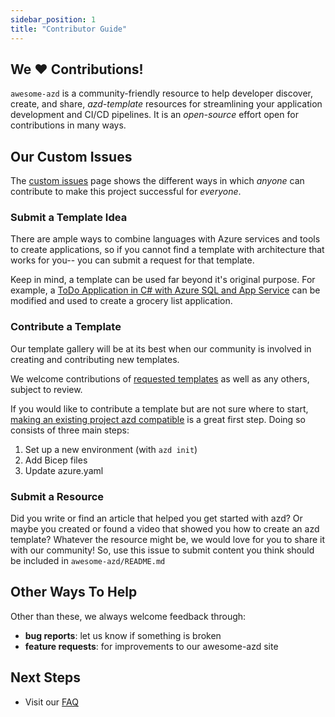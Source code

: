 ```yaml
---
sidebar_position: 1
title: "Contributor Guide"
---
```


## We ♥️ Contributions!
`awesome-azd` is a community-friendly resource to help developer discover, create, and share, _azd-template_ resources for streamlining your application development and CI/CD pipelines. It is an _open-source_ effort open for contributions in many ways. 

## Our Custom Issues
The [custom issues](https://github.com/Azure/awesome-azd/issues/new/choose) page shows the different ways in which _anyone_ can contribute to make this project successful for _everyone_. 

### Submit a Template Idea
There are ample ways to combine languages with Azure services and tools to create applications, so if you cannot find a template with architecture that works for you-- you can submit a request for that template. 

Keep in mind, a template can be used far beyond it's original purpose. For example, a [ToDo Application in C# with Azure SQL and App Service](https://github.com/Azure-Samples/todo-csharp-sql) can be modified and used to create a grocery list application. 

### Contribute a Template
Our template gallery will be at its best when our community is involved in creating and contributing new templates. 

We welcome contributions of [requested templates](https://github.com/Azure/awesome-azd/issues?q=is%3Aopen+is%3Aissue+label%3Arequested-contribution) as well as any others, subject to review. 

If you would like to contribute a template but are not sure where to start, [making an existing project azd compatible](https://learn.microsoft.com/en-us/azure/developer/azure-developer-cli/make-azd-compatible) is a great first step. Doing so consists of three main steps:
1.  Set up a new environment (with `azd init`)
2.  Add Bicep files
3.  Update azure.yaml 

### Submit a Resource
Did you write or find an article that helped you get started with azd? Or maybe you created or found a video that showed you how to create an azd template? Whatever the resource might be, we would love for you to share it with our community! So, use this issue to submit content you think should be included in `awesome-azd/README.md`

## Other Ways To Help 
Other than these, we always welcome feedback through:
 - **bug reports**: let us know if something is broken
 - **feature requests**: for improvements to our awesome-azd site

## Next Steps
- Visit our [FAQ](/website/docs/1-faq/1-azd.md)
